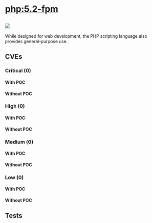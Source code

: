 # [php:5.2-fpm](https://hub.docker.com/_/php?tab=tags)
![](https://img.shields.io/static/v1?label=tag&message=5.2-fpm&color=blue)
---
<p>
While designed for web development, the PHP scripting language also provides general-purpose use.
</p>

## CVEs
### Critical (0)
#### With POC

#### Without POC


### High (0)
#### With POC

#### Without POC


### Medium (0)
#### With POC

#### Without POC


### Low (0)
#### With POC

#### Without POC


## Tests
